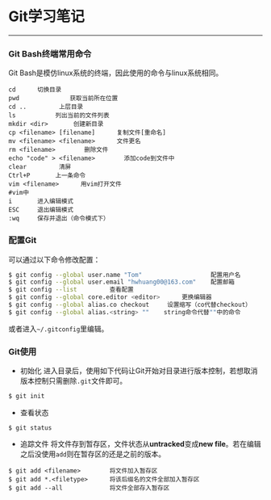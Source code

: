 # Git学习笔记
------
### Git Bash终端常用命令
Git Bash是模仿linux系统的终端，因此使用的命令与linux系统相同。
```
cd      切换目录
pwd              获取当前所在位置
cd ..         上层目录
ls           列出当前的文件列表
mkdir <dir>       创建新目录
cp <filename> [filename]      复制文件[重命名]
mv <filename> <filename>      文件更名
rm <filename>        删除文件
echo "code" > <filename>        添加code到文件中
clear         清屏
Ctrl+P       上一条命令
vim <filename>      用vim打开文件
#vim中
i       进入编辑模式
ESC     退出编辑模式
:wq     保存并退出（命令模式下）
```

### 配置Git
可以通过以下命令修改配置：
```sh
$ git config --global user.name "Tom"                   配置用户名
$ git config --global user.email "hwhuang00@163.com"    配置邮箱
$ git config --list         查看配置
$ git config --global core.editor <editor>      更换编辑器
$ git config --global alias.co checkout     设置缩写（co代替checkout）
$ git config --global alias.<string> ""    string命令代替""中的命令
```
或者进入`~/.gitconfig`里编辑。

### Git使用
- 初始化
进入目录后，使用如下代码让Git开始对目录进行版本控制，若想取消版本控制只需删除`.git`文件即可。
```sh
$ git init
```
- 查看状态
```
$ git status
```
- 追踪文件
将文件存到暂存区，文件状态从**untracked**变成**new file**。若在编辑之后没使用`add`则在暂存区的还是之前的版本。
```
$ git add <filename>        将文件加入暂存区
$ git add *.<filetype>      将该后缀名的文件全部加入暂存区
$ git add --all             将文件全部存入暂存区
```




